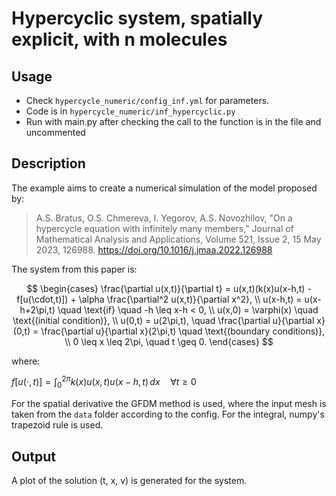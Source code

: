 # Hypercyclic system, spatially explicit, with n molecules

## Usage
- Check `hypercycle_numeric/config_inf.yml` for parameters.
- Code is in `hypercycle_numeric/inf_hypercyclic.py`
- Run with main.py after checking the call to the function is in the file and uncommented

## Description
The example aims to create a numerical simulation of the model proposed by:

> A.S. Bratus, O.S. Chmereva, I. Yegorov, A.S. Novozhilov, "On a hypercycle equation with infinitely many members," Journal of Mathematical Analysis and Applications, Volume 521, Issue 2, 15 May 2023, 126988. https://doi.org/10.1016/j.jmaa.2022.126988


The system from this paper is:

$$
\begin{cases}
\frac{\partial u(x,t)}{\partial t} = u(x,t)(k(x)u(x-h,t) - f[u(\cdot,t)]) + \alpha \frac{\partial^2 u(x,t)}{\partial x^2}, \\
u(x-h,t) = u(x-h+2\pi,t) \quad \text{if} \quad -h \leq x-h < 0, \\
u(x,0) = \varphi(x) \quad \text{(initial condition)}, \\
u(0,t) = u(2\pi,t), \quad \frac{\partial u}{\partial x}(0,t) = \frac{\partial u}{\partial x}(2\pi,t) \quad \text{(boundary conditions)}, \\
0 \leq x \leq 2\pi, \quad t \geq 0.
\end{cases}
$$

where:

$f[u(\cdot,t)] = \int_0^{2\pi} k(x)u(x,t)u(x-h,t)\,dx \quad \forall t \geq 0$

For the spatial derivative the GFDM method is used, where the input mesh is taken from the `data` folder according to the config. For the integral, numpy's trapezoid rule is used.

## Output
A plot of the solution (t, x, v) is generated for the system.


